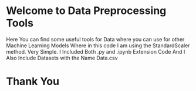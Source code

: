 # Welcome to Data Preprocessing Tools

Here You can find some useful tools for Data where you can use for other Machine Learning Models
Where in this code I am using the StandardScaler method. Very Simple.
I Included Both .py and .ipynb Extension Code
And I Also Include Datasets with the Name Data.csv

# Thank You
